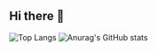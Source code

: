 ## Hi there 👋

![Top Langs](https://github-readme-stats.vercel.app/api/top-langs/?username=Bpost129&layout=compact&bg_color=80828A)  ![Anurag's GitHub stats](https://github-readme-stats.vercel.app/api?username=Bpost129&show_icons=true&theme=vue&rank_icon=github)

<!--
**Bpost129/Bpost129** is a ✨ _special_ ✨ repository because its `README.md` (this file) appears on your GitHub profile.

Here are some ideas to get you started:

- 🔭 I’m currently working on ...
- 🌱 I’m currently learning ...
- 👯 I’m looking to collaborate on ...
- 🤔 I’m looking for help with ...
- 💬 Ask me about ...
- 📫 How to reach me: ...
- 😄 Pronouns: ...
- ⚡ Fun fact: ...
-->
